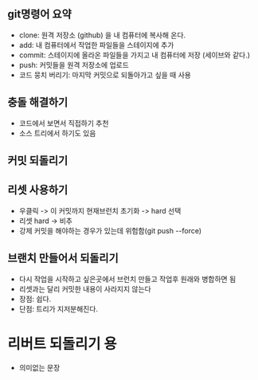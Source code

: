 ## git명령어 요약
- clone: 원격 저장소 (github) 을 내 컴퓨터에 복사해 온다.
- add: 내 컴퓨터에서 작업한 파일들을 스테이지에 추가
- commit: 스테이지에 올라온 파일들을 가지고 내 컴퓨터에 저장 (세이브와 같다.)
- push: 커밋들을 원격 저장소에 업로드
- 코드 뭉치 버리기: 마지막 커밋으로 되돌아가고 싶을 때 사용


## 충돌 해결하기
- 코드에서 보면서 직접하기 추천
- 소스 트리에서 하기도 있음

## 커밋 되돌리기

## 리셋 사용하기 
- 우클릭 -> 이 커밋까지 현재브런치 초기화 -> hard 선택
- 리셋 hard -> 비추
- 강제 커밋을 해야하는 경우가 있는데 위험함(git push --force)


## 브랜치 만들어서 되돌리기
- 다시 작업을 시작하고 싶은곳에서 브런치 만들고 작업후 원래와 병합하면 됨
- 리셋과는 달리 커밋한 내용이 사라지지 않는다
- 장점: 쉽다.
- 단점: 트리가 지저분해진다.

# 리버트 되돌리기 용
- 의미없는 문장
